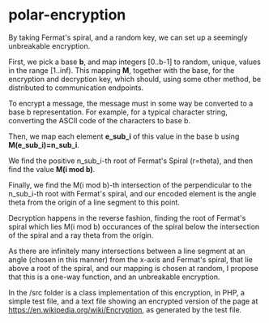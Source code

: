 # polar-encryption

By taking Fermat's spiral, and a random key, we can set up a seemingly unbreakable encryption.

First, we pick a base **b**, and map integers [0..b-1] to random, unique, values in the range  [1..inf).
This mapping **M**, together with the base, for the encryption and decryption key, which should, using some other method, be distributed to communication endpoints.

To encrypt a message, the message must in some way be converted to a base b representation. For example, for a typical
character string, converting the ASCII code of the characters to base b.

Then, we map each element **e_sub_i** of this value in the base b using **M(e_sub_i)=n_sub_i**.

We find the positive n_sub_i-th root of Fermat's Spiral (r=theta), and then find the value **M(i mod b)**.

Finally, we find the M(i mod b)-th intersection of the perpendicular to the n_sub_i-th root with Fermat's spiral, and our encoded element is the angle theta from the origin of a line segment to this point.

Decryption happens in the reverse fashion, finding the root of Fermat's spiral which lies M(i mod b) occurances of the spiral below the intersection of the spiral and a ray theta from the origin.

As there are infinitely many intersections between a line segment at an angle (chosen in this manner) from the x-axis and Fermat's spiral, that lie above a root of the spiral, and our mapping is chosen at random, I propose that this is a one-way function, and an unbreakable encryption.


In the /src folder is a class implementation of this encryption, in PHP, a simple test file, and a text file showing an encrypted version of the page at https://en.wikipedia.org/wiki/Encryption, as generated by the test file.
